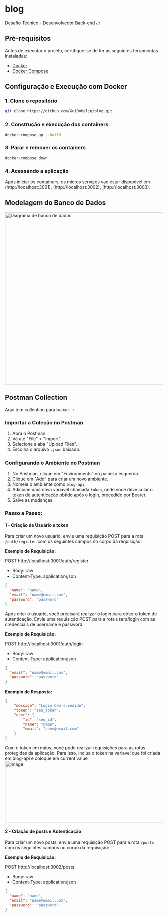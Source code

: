 # blog

Desafio Técnico - Desenvolvedor Back-end Jr

## Pré-requisitos

Antes de executar o projeto, certifique-se de ter as seguintes ferramentas instaladas:

- [Docker](https://www.docker.com/get-started)
- [Docker Compose](https://docs.docker.com/compose/install/)

## Configuração e Execução com Docker

### 1. Clone o repositório

```bash
git clone https://github.com/GuiDobelin/blog.git
```

### 2. Construção e execução dos containers

```bash
docker-compose up --build
```

### 3. Parar e remover os containers

```bash
docker-compose down
```

### 4. Acessando a aplicação

Após iniciar os containers, os micros serviços vao estar disponivel em (http://localhost:3001), (http://localhost:3002), (http://localhost:3003).

## Modelagem do Banco de Dados
<img width="946" height="548" alt="Diagrama de banco de dados" src="https://github.com/user-attachments/assets/a0fe751f-e2e8-49c6-9e3f-df1354857b73" />

## Postman Collection

Aqui tem collention para baixar  ➝ .

### Importar a Coleção no Postman

1. Abra o Postman.
2. Vá até "File" > "Import".
3. Selecione a aba "Upload Files".
4. Escolha o arquivo `.json` baixado.

### Configurando o Ambiente no Postman

1. No Postman, clique em "Environments" no painel à esquerda.
2. Clique em "Add" para criar um novo ambiente.
3. Nomeie o ambiente como `blog-api`.
4. Adicione uma nova variável chamada `token`, onde você deve colar o token de autenticação obtido após o login, precedido por Bearer.
5. Salve as mudanças.

### Passo a Passo: 
#### 1 - Criação de Usuário e token

   Para criar um novo usuário, envie uma requisição POST para a rota `/auth/register` com os seguintes campos no corpo da requisição:

**Exemplo de Requisição:**

POST http://localhost:3001/auth/register
- Body: raw
- Content-Type: application/json

```json
{
  "name": "name",
  "email": "name@email.com",
  "password": "password"
}
```
  Após criar o usuário, você precisará realizar o login para obter o token de autenticação. Envie uma requisição POST para a rota users/login com as credenciais de username e password.

**Exemplo de Requisição:**

POST http://localhost:3001/auth/login
- Body: raw
- Content-Type: application/json

```json
{
  "email": "name@email.com",
  "password": "password"
}
```

**Exemplo de Resposta:**

```json
{
    "message": "Login bem-sucedido",
    "token": "seu_token",
    "user": {
        "id": "seu_id",
        "name": "name",
        "email": "name@email.com"
    }
}
```

  Com o token em mãos, você pode realizar requisições para as rotas protegidas da aplicação. Para isso, inclua o token na variavel que foi criada em blog-api e coloque em current value
  <img width="1495" height="195" alt="image" src="https://github.com/user-attachments/assets/11ff5f11-5613-4729-b18a-b6e68d25b047" />

#### 2 - Criação de posts e Autenticação
   Para criar um novo posts, envie uma requisição POST para a rota `/posts` com os seguintes campos no corpo da requisição:

**Exemplo de Requisição:**

POST http://localhost:3002/posts
- Body: raw
- Content-Type: application/json

```json
{
  "name": "name",
  "email": "name@email.com",
  "password": "password"
}
```




